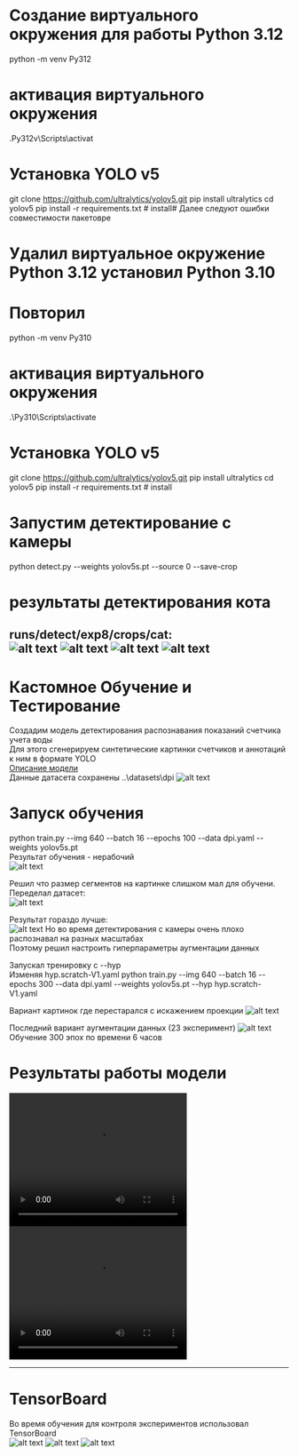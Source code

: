 # Создание виртуального окружения для работы Python 3.12
 python -m venv Py312 
# активация виртуального окружения
 .Py312v\Scripts\activat
# Установка YOLO v5
git clone https://github.com/ultralytics/yolov5.git
pip install ultralytics
cd yolov5
pip install -r requirements.txt  # install# Далее следуют ошибки совместимости пакетовpe

# Удалил виртуальное окружение Python 3.12 установил Python 3.10
# Повторил 
 python -m venv Py310
# активация виртуального окружения
.\Py310\Scripts\activate
# Установка YOLO v5
git clone https://github.com/ultralytics/yolov5.git
pip install ultralytics
cd yolov5
pip install -r requirements.txt  # install

# Запустим детектирование с камеры
python detect.py --weights yolov5s.pt --source 0 --save-crop

# результаты детектирования кота
runs/detect/exp8/crops/cat:       
![alt text](yolov5/runs/detect/exp8/crops/cat/065.jpg)
![alt text](yolov5/runs/detect/exp8/crops/cat/069.jpg)
![alt text](yolov5/runs/detect/exp8/crops/cat/070.jpg)
![alt text](yolov5/runs/detect/exp8/crops/cat/033.jpg)
---
# Кастомное Обучение и Тестирование

Создадим модель детектирования распознавания показаний счетчика учета воды  
Для этого сгенерируем синтетические картинки счетчиков и аннотаций к ним в формате YOLO  
[Описание модели](yolov5/data/dpi.yaml)  
Данные датасета сохранены ..\datasets\dpi
![alt text](yolov5/runs/train/exp13/val_batch0_labels.jpg)

# Запуск обучения
python train.py --img 640 --batch 16 --epochs 100 --data dpi.yaml --weights yolov5s.pt  
Результат обучения - нерабочий  
![alt text](yolov5/runs/train/exp13/confusion_matrix.png)


Решил что размер сегментов на картинке слишком мал для обучени. Переделал датасет:  
![alt text](yolov5/runs/train/exp18/val_batch0_labels.jpg)

Результат гораздо лучше:  
![alt text](yolov5/runs/train/exp18/confusion_matrix.png)
Но во время детектирования с камеры очень плохо распознавал на разных масштабах  
Поэтому решил настроить гиперпараметры аугментации данных  

Запускал тренировку с --hyp  
Изменяя hyp.scratch-V1.yaml
python train.py --img 640 --batch 16 --epochs 300 --data dpi.yaml --weights yolov5s.pt --hyp hyp.scratch-V1.yaml

Вариант картинок где перестарался с искажением проекции
![alt text](yolov5/runs/train/exp19/train_batch0.jpg)

Последний вариант аугментации данных  (23 эксперимент)
![alt text](yolov5/runs/train/exp23/train_batch0.jpg)  
Обучение 300 эпох по времени 6 часов
# Результаты работы модели
<video width="320" height="240" controls>
  <source src="img/ocr.mp4" type="video/mp4">
</video>
<video width="320" height="240" controls>
  <source src="img/ocr56.mp4" type="video/mp4">
</video>

---

# TensorBoard
Во время обучения для контроля экспериментов использовал TensorBoard  
![alt text](img/tf1.png)
![alt text](img/tf2.png)
![alt text](img/tf3.png)